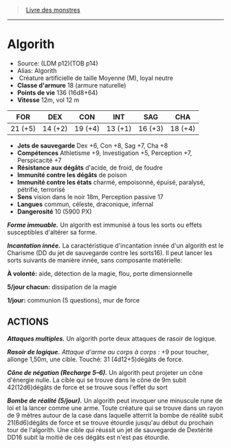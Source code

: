 ﻿> [Livre des monstres](tome_of_beasts.md)

---

# Algorith

- Source: (LDM p12)(TOB p14)
- Alias: Algorith
-  Créature artificielle de taille Moyenne (M), loyal neutre
- **Classe d'armure** 18 (armure naturelle)
- **Points de vie** 136 (16d8+64)
- **Vitesse** 12m, vol 12 m

|FOR|DEX|CON|INT|SAG|CHA|
|---|---|---|---|---|---|
|21 (+5)|14 (+2)|19 (+4)|13 (+1)|16 (+3)|18 (+4)|

- **Jets de sauvegarde** Dex +6, Con +8, Sag +7, Cha +8
- **Compétences** Athletisme +9, Investigation +5, Perception +7, Perspicacité +7
- **Résistance aux dégâts** d'acide, de froid, de foudre
- **Immunité contre les dégâts** de poison
- **Immunité contre les états** charmé, empoisonné, épuisé, paralysé, pétrifié, terrorisé
- **Sens** vision dans le noir 18m, Perception passive 17
- **Langues** commun, céleste, draconique, infernal
- **Dangerosité** 10 (5900 PX)

**_Forme immuable._** Un algorith est immunisé à tous les sorts ou effets susceptibles d'altérer sa forme.

**_Incantation innée._** La caractéristique d'incantation innée d'un algorith est le Charisme (DD du jet de sauvegarde contre les sorts16). Il peut lancer les sorts suivants de manière innée, sans composante matérielle:

**À volonté:** aide, détection de la magie, flou, porte dimensionnelle

**5/jour chacun:** dissipation de la magie

**1/jour:** communion (5 questions), mur de force

## ACTIONS

**_Attaques multiples._** Un algorith porte deux attaques de rasoir de logique.

**_Rasoir de logique._** _Attaque d'arme au corps à corps :_ +9 pour toucher, allonge 1,50m, une cible. Touché: 31 (4d12+5)dégâts de force.

**_Cône de négation (Recharge 5–6)._** Un algorith peut projeter un cône d'énergie nulle. La cible qui se trouve dans le cône de 9m subit 42(12d6)dégâts de force et se trouve sous l'effet du sort

**_Bombe de réalité (5/jour)._** Un algorith peut invoquer une minuscule rune de loi et la lancer comme une arme. Toute créature qui se trouve dans un rayon de 9 mètres autour de la case dans laquelle atterrit la bombe de réalité subit 21(6d6)dégâts de force et se trouve étourdie jusqu'au début du prochain tour de l'algorith. Une cible qui réussit un jet de sauvegarde de Dextérité DD16 subit la moitié de ces dégâts est n'est pas étourdie.

